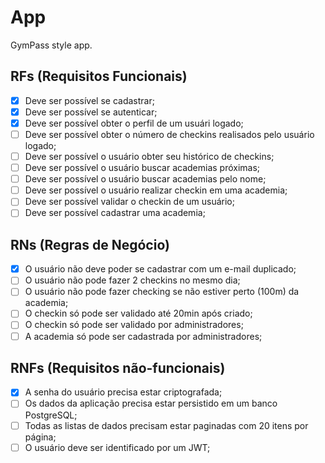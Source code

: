 # App

GymPass style app.

## RFs (Requisitos Funcionais)

- [x] Deve ser possível se cadastrar;
- [x] Deve ser possível se autenticar;
- [x] Deve ser possível obter o perfil de um usuári logado;
- [ ] Deve ser possível obter o número de checkins realisados pelo usuário logado;
- [ ] Deve ser possível o usuário obter seu histórico de checkins;
- [ ] Deve ser possível o usuário buscar academias próximas;
- [ ] Deve ser possível o usuário buscar academias pelo nome;
- [ ] Deve ser possível o usuário realizar checkin em uma academia;
- [ ] Deve ser possível validar o checkin de um usuário;
- [ ] Deve ser possível cadastrar uma academia;

## RNs (Regras de Negócio)

- [x] O usuário não deve poder se cadastrar com um e-mail duplicado;
- [ ] O usuário não pode fazer 2 checkins no mesmo dia;
- [ ] O usuário não pode fazer checking se não estiver perto (100m) da academia;
- [ ] O checkin só pode ser validado até 20min após criado;
- [ ] O checkin só pode ser validado por administradores;
- [ ] A academia só pode ser cadastrada por administradores;

## RNFs (Requisitos não-funcionais)

- [x] A senha do usuário precisa estar criptografada;
- [ ] Os dados da aplicação precisa estar persistido em um banco PostgreSQL;
- [ ] Todas as listas de dados precisam estar paginadas com 20 itens por página;
- [ ] O usuário deve ser identificado por um JWT;
